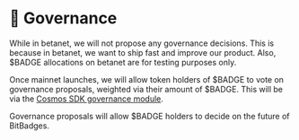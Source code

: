 # 🏫 Governance

While in betanet, we will not propose any governance decisions. This is because in betanet, we want to ship fast and improve our product. Also, $BADGE allocations on betanet are for testing purposes only.

Once mainnet launches, we will allow token holders of $BADGE to vote on governance proposals, weighted via their amount of $BADGE. This will be via the [Cosmos SDK governance module](https://docs.cosmos.network/main/modules/gov).

Governance proposals will allow $BADGE holders to decide on the future of BitBadges.
